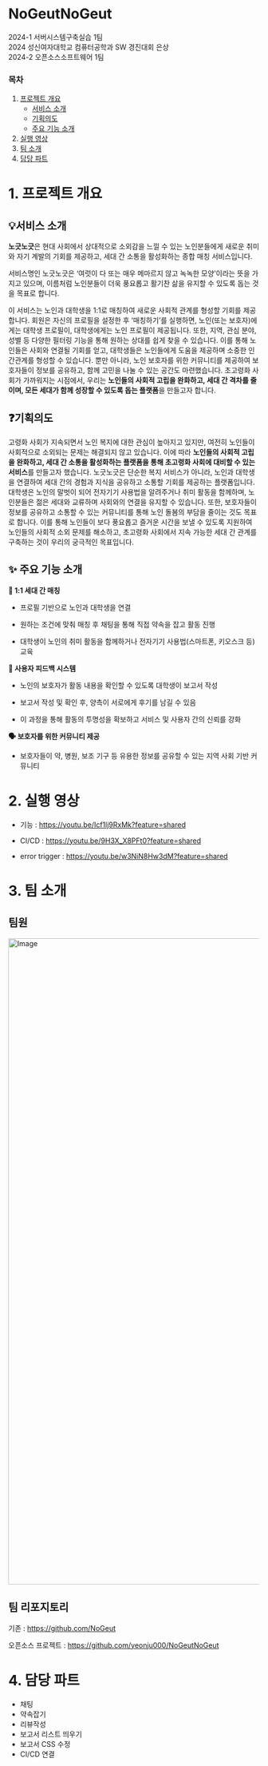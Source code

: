 # NoGeutNoGeut
2024-1 서버시스템구축실습 1팀
<br/>
2024 성신여자대학교 컴퓨터공학과 SW 경진대회 은상
<br/>
2024-2 오픈소스소프트웨어 1팀




### 목차
1. [프로젝트 개요](#1-프로젝트-개요)
   - [서비스 소개](#서비스-소개)
   - [기획의도](#기획의도)
   - [주요 기능 소개](#-주요-기능-소개)
2. [실행 영상](#2-실행영상)
3. [팀 소개](#3-팀소개)
4. [담당 파트](#4-담당파트)





# 1. 프로젝트 개요
## 💡서비스 소개
 **노긋노긋**은 현대 사회에서 상대적으로 소외감을 느낄 수 있는 노인분들에게 새로운 취미와 자기 계발의 기회를 제공하고, 세대 간 소통을 활성화하는 종합 매칭 서비스입니다.

 서비스명인 노긋노긋은 ‘여럿이 다 또는 매우 메마르지 않고 녹녹한 모양’이라는 뜻을 가지고 있으며, 이름처럼 노인분들이 더욱 풍요롭고 활기찬 삶을 유지할 수 있도록 돕는 것을 목표로 합니다.

 이 서비스는 노인과 대학생을 1:1로 매칭하여 새로운 사회적 관계를 형성할 기회를 제공합니다. 회원은 자신의 프로필을 설정한 후 ‘매칭하기’를 실행하면, 노인(또는 보호자)에게는 대학생 프로필이, 대학생에게는 노인 프로필이 제공됩니다. 또한, 지역, 관심 분야, 성별 등 다양한 필터링 기능을 통해 원하는 상대를 쉽게 찾을 수 있습니다. 이를 통해 노인들은 사회와 연결될 기회를 얻고, 대학생들은 노인들에게 도움을 제공하며 소중한 인간관계를 형성할 수 있습니다. 뿐만 아니라, 노인 보호자를 위한 커뮤니티를 제공하여 보호자들이 정보를 공유하고, 함께 고민을 나눌 수 있는 공간도 마련했습니다.
 초고령화 사회가 가까워지는 시점에서, 우리는 **노인들의 사회적 고립을 완화하고, 세대 간 격차를 줄이며, 모든 세대가 함께 성장할 수 있도록 돕는 플랫폼**을 만들고자 합니다.





## ❓기획의도
 고령화 사회가 지속되면서 노인 복지에 대한 관심이 높아지고 있지만, 여전히 노인들이 사회적으로 소외되는 문제는 해결되지 않고 있습니다. 이에 따라 **노인들의 사회적 고립을 완화하고, 세대 간 소통을 활성화하는 플랫폼을 통해 초고령화 사회에 대비할 수 있는 서비스**를 만들고자 했습니다.
 노긋노긋은 단순한 복지 서비스가 아니라, 노인과 대학생을 연결하여 세대 간의 경험과 지식을 공유하고 소통할 기회를 제공하는 플랫폼입니다. 대학생은 노인의 말벗이 되어 전자기기 사용법을 알려주거나 취미 활동을 함께하며, 노인분들은 젊은 세대와 교류하며 사회와의 연결을 유지할 수 있습니다. 또한, 보호자들이 정보를 공유하고 소통할 수 있는 커뮤니티를 통해 노인 돌봄의 부담을 줄이는 것도 목표로 합니다.
 이를 통해 노인들이 보다 풍요롭고 즐거운 시간을 보낼 수 있도록 지원하여 노인들의 사회적 소외 문제를 해소하고, 초고령화 사회에서 지속 가능한 세대 간 관계를 구축하는 것이 우리의 궁극적인 목표입니다.





## ✨ 주요 기능 소개
**👥 1:1 세대 간 매칭**

-	프로필 기반으로 노인과 대학생을 연결

-	원하는 조건에 맞춰 매칭 후 채팅을 통해 직접 약속을 잡고 활동 진행



-	대학생이 노인의 취미 활동을 함께하거나 전자기기 사용법(스마트폰, 키오스크 등) 교육

**📝 사용자 피드백 시스템**

-	노인의 보호자가 활동 내용을 확인할 수 있도록 대학생이 보고서 작성

-	보고서 작성 및 확인 후, 양측이 서로에게 후기를 남길 수 있음

-	이 과정을 통해 활동의 투명성을 확보하고 서비스 및 사용자 간의 신뢰를 강화

**🗣️ 보호자를 위한 커뮤니티 제공**

-	보호자들이 약, 병원, 보조 기구 등 유용한 정보를 공유할 수 있는 지역 사회 기반 커뮤니티




# 2. 실행 영상
-	기능 : https://youtu.be/Icf1lj9RxMk?feature=shared

-	CI/CD : https://youtu.be/9H3X_X8PFt0?feature=shared

-	error trigger : https://youtu.be/w3NiN8Hw3dM?feature=shared




# 3. 팀 소개
## 팀원
<img width="1294" alt="Image" src="https://github.com/user-attachments/assets/e6392c3f-94c7-43e9-8d5c-eb705868f78e" />

## 팀 리포지토리

기존 : https://github.com/NoGeut

오픈소스 프로젝트 : https://github.com/yeonju000/NoGeutNoGeut




# 4. 담당 파트
-	채팅
-	약속잡기
-	리뷰작성
-	보고서 리스트 띄우기
-	보고서 CSS 수정
-	CI/CD 연결
